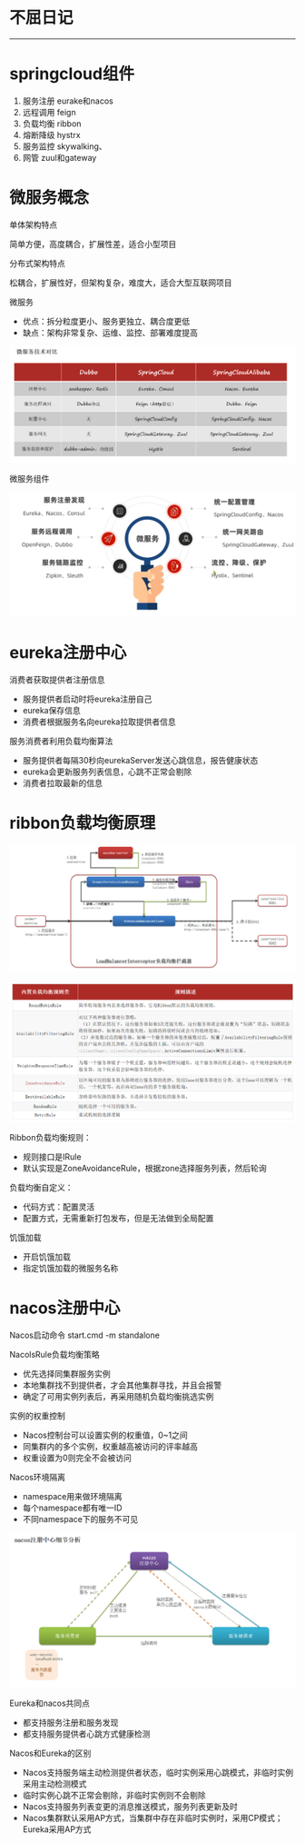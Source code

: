 # 不屈日记

---

# springcloud组件

1) 服务注册 eurake和nacos
2) 远程调用 feign
3) 负载均衡 ribbon
4) 熔断降级 hystrx
5) 服务监控 skywalking、
6) 网管 zuul和gateway
# 微服务概念

单体架构特点

简单方便，高度耦合，扩展性差，适合小型项目

分布式架构特点

松耦合，扩展性好，但架构复杂，难度大，适合大型互联网项目

微服务

* 优点：拆分粒度更小、服务更独立、耦合度更低
* 缺点：架构非常复杂、运维、监控、部署难度提高

![img.png](img.png)

微服务组件

![img_1.png](img_1.png)



# eureka注册中心

消费者获取提供者注册信息
* 服务提供者启动时将eureka注册自己
* eureka保存信息
* 消费者根据服务名向eureka拉取提供者信息

服务消费者利用负载均衡算法
* 服务提供者每隔30秒向eurekaServer发送心跳信息，报告健康状态
* eureka会更新服务列表信息，心跳不正常会剔除
* 消费者拉取最新的信息

# ribbon负载均衡原理

![img_2.png](img_2.png)

![img_3.png](img_3.png)

Ribbon负载均衡规则：
* 规则接口是IRule
* 默认实现是ZoneAvoidanceRule，根据zone选择服务列表，然后轮询

负载均衡自定义：
* 代码方式：配置灵活
* 配置方式，无需重新打包发布，但是无法做到全局配置

饥饿加载
* 开启饥饿加载
* 指定饥饿加载的微服务名称

# nacos注册中心

Nacos启动命令   start.cmd -m standalone

NacolsRule负载均衡策略
* 优先选择同集群服务实例
* 本地集群找不到提供者，才会其他集群寻找，并且会报警
* 确定了可用实例列表后，再采用随机负载均衡挑选实例

实例的权重控制
* Nacos控制台可以设置实例的权重值，0~1之间
* 同集群内的多个实例，权重越高被访问的评率越高
* 权重设置为0则完全不会被访问

Nacos环境隔离
* namespace用来做环境隔离
* 每个namespace都有唯一ID
* 不同namespace下的服务不可见

![img_4.png](img_4.png)



Eureka和nacos共同点
* 都支持服务注册和服务发现
* 都支持服务提供者心跳方式健康检测

Nacos和Eureka的区别
* Nacos支持服务端主动检测提供者状态，临时实例采用心跳模式，非临时实例采用主动检测模式
* 临时实例心跳不正常会剔除，非临时实例则不会剔除
* Nacos支持服务列表变更的消息推送模式，服务列表更新及时
* Nacos集群默认采用AP方式，当集群中存在非临时实例时，采用CP模式；Eureka采用AP方式































































































































